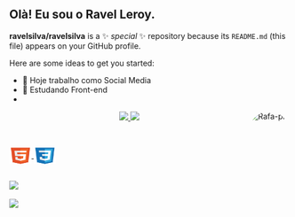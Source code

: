 ## Olà! Eu sou o Ravel Leroy.


**ravelsilva/ravelsilva** is a ✨ _special_ ✨ repository because its `README.md` (this file) appears on your GitHub profile.

Here are some ideas to get you started:

- 🔭 Hoje trabalho como Social Media
- 🌱 Estudando Front-end
- 
<div align="center">
  <a href="https://github.com/ravelsilva">
  <img height="180em" src="https://github-readme-stats.vercel.app/api?username=ravelsilva&show_icons=true&theme=dark&include_all_commits=true&count_private=true"/>
  <img height="180em" src="https://github-readme-stats.vercel.app/api/top-langs/?username=ravelsilva&layout=compact&langs_count=7&theme=dark"/>

 <img align="right" alt="Rafa-pic" height="150" style="border-radius:50px;" src="https://cdn.discordapp.com/attachments/878454903557738527/958197001604964392/GIF_PERFIL.gif">
  
   </div>
  
  ##
  
  <div style="display: inline_block"><br>
  <img align="center" alt="Ravel-HTML" height="30" width="40" src="https://raw.githubusercontent.com/devicons/devicon/master/icons/html5/html5-original.svg">
  <img align="center" alt="Ravel-CSS" height="30" width="40" src="https://raw.githubusercontent.com/devicons/devicon/master/icons/css3/css3-original.svg">
  </div>
  
  ##
  <div> 
  <a href="https://instagram.com/r4vellz" target="_blank"><img src="https://img.shields.io/badge/-Instagram-%23E4405F?style=for-the-badge&logo=instagram&logoColor=white" target="_blank"></a>
 	
  <a href = "mailto:contatoravelsilva@gmail.com"><img src="https://img.shields.io/badge/-Gmail-%23333?style=for-the-badge&logo=gmail&logoColor=white" target="_blank"></a>
    
 
  
